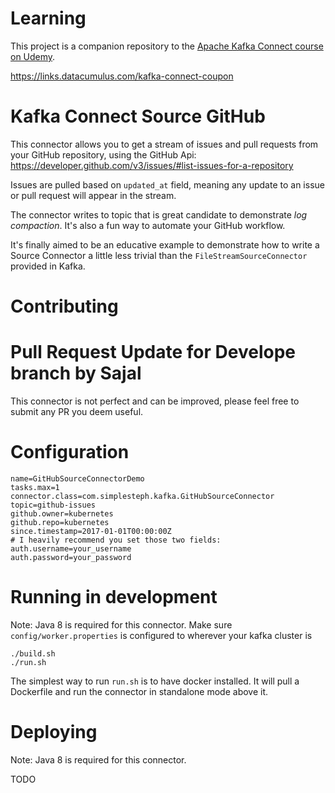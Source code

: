 # Learning

This project is a companion repository to the [Apache Kafka Connect course on Udemy](https://links.datacumulus.com/kafka-connect-coupon). 

https://links.datacumulus.com/kafka-connect-coupon

# Kafka Connect Source GitHub

This connector allows you to get a stream of issues and pull requests from your GitHub repository, using the GitHub Api: https://developer.github.com/v3/issues/#list-issues-for-a-repository

Issues are pulled based on `updated_at` field, meaning any update to an issue or pull request will appear in the stream. 

The connector writes to topic that is great candidate to demonstrate *log compaction*. It's also a fun way to automate your GitHub workflow. 

It's finally aimed to be an educative example to demonstrate how to write a Source Connector a little less trivial than the `FileStreamSourceConnector` provided in Kafka.

# Contributing
# Pull Request Update for Develope branch by Sajal

This connector is not perfect and can be improved, please feel free to submit any PR you deem useful. 

# Configuration

```
name=GitHubSourceConnectorDemo
tasks.max=1
connector.class=com.simplesteph.kafka.GitHubSourceConnector
topic=github-issues
github.owner=kubernetes
github.repo=kubernetes
since.timestamp=2017-01-01T00:00:00Z
# I heavily recommend you set those two fields:
auth.username=your_username
auth.password=your_password
```

# Running in development

Note: Java 8 is required for this connector. 
Make sure `config/worker.properties` is configured to wherever your kafka cluster is

```
./build.sh
./run.sh 
```

The simplest way to run `run.sh` is to have docker installed. It will pull a Dockerfile and run the connector in standalone mode above it. 

# Deploying

Note: Java 8 is required for this connector. 

TODO
